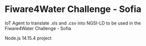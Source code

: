 # Fiware4Water Challenge - Sofia
IoT Agent to translate .xls and .csv into NGSI-LD to be used in the Fiware4Water Challenge - Sofia

Node.js 14.15.4 project